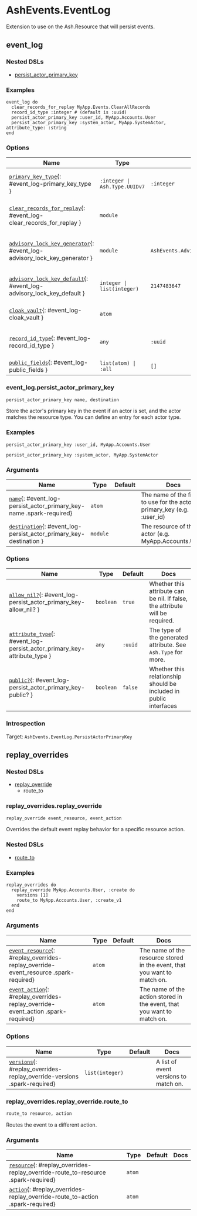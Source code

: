 <!--
This file was generated by Spark. Do not edit it by hand.
-->
# AshEvents.EventLog

Extension to use on the Ash.Resource that will persist events.


## event_log


### Nested DSLs
 * [persist_actor_primary_key](#event_log-persist_actor_primary_key)


### Examples
```
event_log do
  clear_records_for_replay MyApp.Events.ClearAllRecords
  record_id_type :integer # (default is :uuid)
  persist_actor_primary_key :user_id, MyApp.Accounts.User
  persist_actor_primary_key :system_actor, MyApp.SystemActor, attribute_type: :string
end

```




### Options

| Name | Type | Default | Docs |
|------|------|---------|------|
| [`primary_key_type`](#event_log-primary_key_type){: #event_log-primary_key_type } | `:integer \| Ash.Type.UUIDv7` | `:integer` | The type of the primary key used by the event log resource. Valid options are :integer  and :uuid_v7. Defaults to :integer. |
| [`clear_records_for_replay`](#event_log-clear_records_for_replay){: #event_log-clear_records_for_replay } | `module` |  | A module with the AshEvents.ClearRecords-behaviour, that is expected to clear all records before an event replay. |
| [`advisory_lock_key_generator`](#event_log-advisory_lock_key_generator){: #event_log-advisory_lock_key_generator } | `module` | `AshEvents.AdvisoryLockKeyGenerator.Default` | A module with the AshEvents.AdvisoryLockKeyGenerator-behaviour, that is expected to generate advisory lock keys when inserting events. |
| [`advisory_lock_key_default`](#event_log-advisory_lock_key_default){: #event_log-advisory_lock_key_default } | `integer \| list(integer)` | `2147483647` | The value to use when acquiring advisory locks during event inserts. Must be an integer or a list of two 32-bit integers. |
| [`cloak_vault`](#event_log-cloak_vault){: #event_log-cloak_vault } | `atom` |  | The vault module to use for encrypting and decrypting both the event data and metadata. |
| [`record_id_type`](#event_log-record_id_type){: #event_log-record_id_type } | `any` | `:uuid` | The type of the primary key used by the system, which will be the type of the `record_id`-field on the events. Defaults to :uuid. |
| [`public_fields`](#event_log-public_fields){: #event_log-public_fields } | `list(atom) \| :all` | `[]` | A list of field names to make public, or the atom :all to make all fields public. |



### event_log.persist_actor_primary_key
```elixir
persist_actor_primary_key name, destination
```


Store the actor's primary key in the event if an actor is set, and the actor matches the resource type. You can define an entry for each actor type.



### Examples
```
persist_actor_primary_key :user_id, MyApp.Accounts.User
```

```
persist_actor_primary_key :system_actor, MyApp.SystemActor
```



### Arguments

| Name | Type | Default | Docs |
|------|------|---------|------|
| [`name`](#event_log-persist_actor_primary_key-name){: #event_log-persist_actor_primary_key-name .spark-required} | `atom` |  | The name of the field to use for the actor primary_key (e.g. :user_id) |
| [`destination`](#event_log-persist_actor_primary_key-destination){: #event_log-persist_actor_primary_key-destination } | `module` |  | The resource of the actor (e.g. MyApp.Accounts.User) |
### Options

| Name | Type | Default | Docs |
|------|------|---------|------|
| [`allow_nil?`](#event_log-persist_actor_primary_key-allow_nil?){: #event_log-persist_actor_primary_key-allow_nil? } | `boolean` | `true` | Whether this attribute can be nil. If false, the attribute will be required. |
| [`attribute_type`](#event_log-persist_actor_primary_key-attribute_type){: #event_log-persist_actor_primary_key-attribute_type } | `any` | `:uuid` | The type of the generated attribute. See `Ash.Type` for more. |
| [`public?`](#event_log-persist_actor_primary_key-public?){: #event_log-persist_actor_primary_key-public? } | `boolean` | `false` | Whether this relationship should be included in public interfaces |





### Introspection

Target: `AshEvents.EventLog.PersistActorPrimaryKey`




## replay_overrides


### Nested DSLs
 * [replay_override](#replay_overrides-replay_override)
   * route_to





### replay_overrides.replay_override
```elixir
replay_override event_resource, event_action
```


Overrides the default event replay behavior for a specific resource action.

### Nested DSLs
 * [route_to](#replay_overrides-replay_override-route_to)


### Examples
```
replay_overrides do
  replay_override MyApp.Accounts.User, :create do
    versions [1]
    route_to MyApp.Accounts.User, :create_v1
  end
end

```



### Arguments

| Name | Type | Default | Docs |
|------|------|---------|------|
| [`event_resource`](#replay_overrides-replay_override-event_resource){: #replay_overrides-replay_override-event_resource .spark-required} | `atom` |  | The name of the resource stored in the event, that you want to match on. |
| [`event_action`](#replay_overrides-replay_override-event_action){: #replay_overrides-replay_override-event_action .spark-required} | `atom` |  | The name of the action stored in the event, that you want to match on. |
### Options

| Name | Type | Default | Docs |
|------|------|---------|------|
| [`versions`](#replay_overrides-replay_override-versions){: #replay_overrides-replay_override-versions .spark-required} | `list(integer)` |  | A list of event versions to match on. |


### replay_overrides.replay_override.route_to
```elixir
route_to resource, action
```


Routes the event to a different action.






### Arguments

| Name | Type | Default | Docs |
|------|------|---------|------|
| [`resource`](#replay_overrides-replay_override-route_to-resource){: #replay_overrides-replay_override-route_to-resource .spark-required} | `atom` |  |  |
| [`action`](#replay_overrides-replay_override-route_to-action){: #replay_overrides-replay_override-route_to-action .spark-required} | `atom` |  |  |















<style type="text/css">.spark-required::after { content: "*"; color: red !important; }</style>
